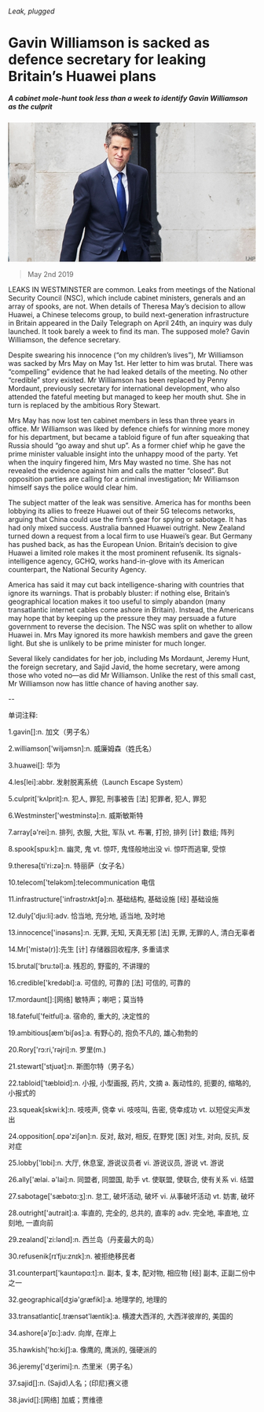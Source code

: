 ###### Leak, plugged

# Gavin Williamson is sacked as defence secretary for leaking Britain’s Huawei plans 

##### A cabinet mole-hunt took less than a week to identify Gavin Williamson as the culprit 

![image](images/20190504_brp003.jpg) 

> May 2nd 2019 

LEAKS IN WESTMINSTER are common. Leaks from meetings of the National Security Council (NSC), which include cabinet ministers, generals and an array of spooks, are not. When details of Theresa May’s decision to allow Huawei, a Chinese telecoms group, to build next-generation infrastructure in Britain appeared in the Daily Telegraph on April 24th, an inquiry was duly launched. It took barely a week to find its man. The supposed mole? Gavin Williamson, the defence secretary. 

Despite swearing his innocence (“on my children’s lives”), Mr Williamson was sacked by Mrs May on May 1st. Her letter to him was brutal. There was “compelling” evidence that he had leaked details of the meeting. No other “credible” story existed. Mr Williamson has been replaced by Penny Mordaunt, previously secretary for international development, who also attended the fateful meeting but managed to keep her mouth shut. She in turn is replaced by the ambitious Rory Stewart. 

Mrs May has now lost ten cabinet members in less than three years in office. Mr Williamson was liked by defence chiefs for winning more money for his department, but became a tabloid figure of fun after squeaking that Russia should “go away and shut up”. As a former chief whip he gave the prime minister valuable insight into the unhappy mood of the party. Yet when the inquiry fingered him, Mrs May wasted no time. She has not revealed the evidence against him and calls the matter “closed”. But opposition parties are calling for a criminal investigation; Mr Williamson himself says the police would clear him. 

The subject matter of the leak was sensitive. America has for months been lobbying its allies to freeze Huawei out of their 5G telecoms networks, arguing that China could use the firm’s gear for spying or sabotage. It has had only mixed success. Australia banned Huawei outright. New Zealand turned down a request from a local firm to use Huawei’s gear. But Germany has pushed back, as has the European Union. Britain’s decision to give Huawei a limited role makes it the most prominent refusenik. Its signals-intelligence agency, GCHQ, works hand-in-glove with its American counterpart, the National Security Agency. 

America has said it may cut back intelligence-sharing with countries that ignore its warnings. That is probably bluster: if nothing else, Britain’s geographical location makes it too useful to simply abandon (many transatlantic internet cables come ashore in Britain). Instead, the Americans may hope that by keeping up the pressure they may persuade a future government to reverse the decision. The NSC was split on whether to allow Huawei in. Mrs May ignored its more hawkish members and gave the green light. But she is unlikely to be prime minister for much longer. 

Several likely candidates for her job, including Ms Mordaunt, Jeremy Hunt, the foreign secretary, and Sajid Javid, the home secretary, were among those who voted no—as did Mr Williamson. Unlike the rest of this small cast, Mr Williamson now has little chance of having another say. 

-- 

 单词注释:

1.gavin[]:n. 加文（男子名） 

2.williamson['wiljәmsn]:n. 威廉姆森（姓氏名） 

3.huawei[]: 华为 

4.les[lei]:abbr. 发射脱离系统（Launch Escape System） 

5.culprit['kʌlprit]:n. 犯人, 罪犯, 刑事被告 [法] 犯罪者, 犯人, 罪犯 

6.Westminster['westminstә]:n. 威斯敏斯特 

7.array[ә'rei]:n. 排列, 衣服, 大批, 军队 vt. 布署, 打扮, 排列 [计] 数组; 阵列 

8.spook[spu:k]:n. 幽灵, 鬼 vt. 惊吓, 鬼怪般地出没 vi. 惊吓而逃窜, 受惊 

9.theresa[ti'ri:zә]:n. 特丽萨（女子名） 

10.telecom['telәkɔm]:telecommunication 电信 

11.infrastructure['infrәstrʌktʃә]:n. 基础结构, 基础设施 [经] 基础设施 

12.duly['dju:li]:adv. 恰当地, 充分地, 适当地, 及时地 

13.innocence['inәsәns]:n. 无罪, 无知, 天真无邪 [法] 无罪, 无罪的人, 清白无辜者 

14.Mr['mistә(r)]:先生 [计] 存储器回收程序, 多重请求 

15.brutal['bru:tәl]:a. 残忍的, 野蛮的, 不讲理的 

16.credible['kredәbl]:a. 可信的, 可靠的 [法] 可信的, 可靠的 

17.mordaunt[]:[网络] 敏特声；喇吧；莫当特 

18.fateful['feitful]:a. 宿命的, 重大的, 决定性的 

19.ambitious[æm'biʃәs]:a. 有野心的, 抱负不凡的, 雄心勃勃的 

20.Rory['rɔ:ri,'rәjri]:n. 罗里(m.) 

21.stewart['stjuәt]:n. 斯图尔特（男子名） 

22.tabloid['tæblɒid]:n. 小报, 小型画报, 药片, 文摘 a. 轰动性的, 扼要的, 缩略的, 小报式的 

23.squeak[skwi:k]:n. 吱吱声, 侥幸 vi. 吱吱叫, 告密, 侥幸成功 vt. 以短促尖声发出 

24.opposition[.ɒpә'ziʃәn]:n. 反对, 敌对, 相反, 在野党 [医] 对生, 对向, 反抗, 反对症 

25.lobby['lɒbi]:n. 大厅, 休息室, 游说议员者 vi. 游说议员, 游说 vt. 游说 

26.ally['ælai. ә'lai]:n. 同盟者, 同盟国, 助手 vt. 使联盟, 使联合, 使有关系 vi. 结盟 

27.sabotage['sæbәtɑ:ʒ]:n. 怠工, 破坏活动, 破坏 vi. 从事破坏活动 vt. 妨害, 破坏 

28.outright['autrait]:a. 率直的, 完全的, 总共的, 直率的 adv. 完全地, 率直地, 立刻地, 一直向前 

29.zealand['zi:lәnd]:n. 西兰岛（丹麦最大的岛） 

30.refusenik[rɪˈfju:znɪk]:n. 被拒绝移民者 

31.counterpart['kauntәpɑ:t]:n. 副本, 复本, 配对物, 相应物 [经] 副本, 正副二份中之一 

32.geographical[dʒiә'græfikl]:a. 地理学的, 地理的 

33.transatlantic[.trænsәt'læntik]:a. 横渡大西洋的, 大西洋彼岸的, 美国的 

34.ashore[ә'ʃɒ:]:adv. 向岸, 在岸上 

35.hawkish['hɒ:kiʃ]:a. 像鹰的, 鹰派的, 强硬派的 

36.jeremy['dʒerimi]:n. 杰里米（男子名） 

37.sajid[]:n. (Sajid)人名；(印尼)赛义德 

38.javid[]:[网络] 加威；贾维德 

